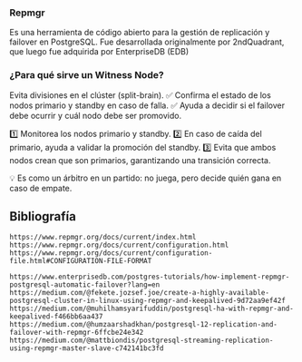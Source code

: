 
### **Repmgr**
Es una herramienta de código abierto para la gestión de replicación y failover en PostgreSQL. Fue desarrollada originalmente por 2ndQuadrant, que luego fue adquirida por EnterpriseDB (EDB)




### ¿Para qué sirve un Witness Node?

Evita divisiones en el clúster (split-brain). ✅ Confirma el estado de los nodos primario y standby en caso de falla. ✅ Ayuda a decidir si el failover debe ocurrir y cuál nodo debe ser promovido.

1️⃣ Monitorea los nodos primario y standby. 2️⃣ En caso de caída del primario, ayuda a validar la promoción del standby. 3️⃣ Evita que ambos nodos crean que son primarios, garantizando una transición correcta.

💡 Es como un árbitro en un partido: no juega, pero decide quién gana en caso de empate.

## Bibliografía
```
https://www.repmgr.org/docs/current/index.html
https://www.repmgr.org/docs/current/configuration.html
https://www.repmgr.org/docs/current/configuration-file.html#CONFIGURATION-FILE-FORMAT

https://www.enterprisedb.com/postgres-tutorials/how-implement-repmgr-postgresql-automatic-failover?lang=en
https://medium.com/@fekete.jozsef.joe/create-a-highly-available-postgresql-cluster-in-linux-using-repmgr-and-keepalived-9d72aa9ef42f
https://medium.com/@muhilhamsyarifuddin/postgresql-ha-with-repmgr-and-keepalived-f466bb6aa437
https://medium.com/@humzaarshadkhan/postgresql-12-replication-and-failover-with-repmgr-6ffcbe24e342
https://medium.com/@mattbiondis/postgresql-streaming-replication-using-repmgr-master-slave-c742141bc3fd

```
